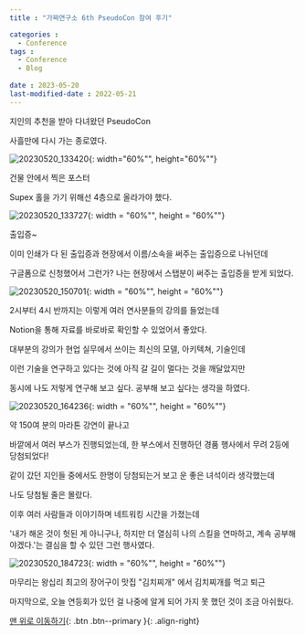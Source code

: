 ```yaml
--- 
title : "가짜연구소 6th PseudoCon 참여 후기"

categories : 
  - Conference
tags :
  - Conference
  - Blog
 
date : 2023-05-20
last-modified-date : 2022-05-21
---
```


지인의 추천을 받아 다녀왔던 PseudoCon

사흘만에 다시 가는 종로였다.

![20230520_133420](https://github.com/deepshadow25/blog_image_uploading/assets/115054681/677eb117-1a30-4af7-9c8a-ef6508f69b33){: width="60%"", height="60%""}

건물 안에서 찍은 포스터

Supex 홀을 가기 위해선 4층으로 올라가야 했다.

![20230520_133727](https://github.com/deepshadow25/blog_image_uploading/assets/115054681/2e9f82a7-171a-4a06-b370-43f673629c9d){: width = "60%"", height = "60%""}

출입증~

이미 인쇄가 다 된 출입증과 현장에서 이름/소속을 써주는 출입증으로 나뉘던데

구글폼으로 신청했어서 그런가? 나는 현장에서 스탭분이 써주는 출입증을 받게 되었다.

![20230520_150701](https://github.com/deepshadow25/blog_image_uploading/assets/115054681/1e0533ce-bee6-4f81-88f5-8157ed1da8d5){: width = "60%"", height = "60%""}

2시부터 4시 반까지는 이렇게 여러 연사분들의 강의를 들었는데

Notion을 통해 자료를 바로바로 확인할 수 있었어서 좋았다.

대부분의 강의가 현업 실무에서 쓰이는 최신의 모델, 아키텍쳐, 기술인데 

이런 기술을 연구하고 있다는 것에 아직 갈 길이 멀다는 것을 깨달았지만

동시에 나도 저렇게 연구해 보고 싶다. 공부해 보고 싶다는 생각을 하였다.


![20230520_164236](https://github.com/deepshadow25/blog_image_uploading/assets/115054681/96b2db94-320e-45d4-8d01-baef459cf5f5){: width = "60%"", height = "60%""}


약 150여 분의 마라톤 강연이 끝나고

바깥에서 여러 부스가 진행되었는데, 한 부스에서 진행하던 경품 행사에서 무려 2등에 당첨되었다!

같이 갔던 지인들 중에서도 한명이 당첨되는거 보고 운 좋은 녀석이라 생각했는데

나도 당첨될 줄은 몰랐다.


이후 여러 사람들과 이야기하며 네트워킹 시간을 가졌는데

'내가 해온 것이 헛된 게 아니구나, 하지만 더 열심히 나의 스킬을 연마하고, 계속 공부해야겠다.'는 결심을 할 수 있던 그런 행사였다.


![20230520_184723](https://github.com/deepshadow25/blog_image_uploading/assets/115054681/138fb644-844e-4189-844e-b5490f18795c){: width = "60%"", height = "60%""}

마무리는 왕십리 최고의 장어구이 맛집 "김치찌개" 에서 김치찌개를 먹고 퇴근


마지막으로, 오늘 연등회가 있던 걸 나중에 알게 되어 가지 못 했던 것이 조금 아쉬웠다.

[맨 위로 이동하기](#){: .btn .btn--primary }{: .align-right}

